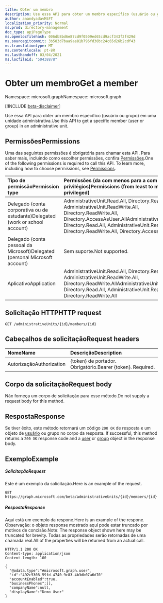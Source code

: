 ```yaml
---
title: Obter um membro
description: Use essa API para obter um membro específico (usuário ou grupo) em uma unidade administrativa.
author: anandyadavMSFT
localization_priority: Normal
ms.prod: directory-management
doc_type: apiPageType
ms.openlocfilehash: 006db8bd6e87cd9f0509ed65cd9acf343f2f429d
ms.sourcegitcommit: 3b583d7baa9ae81b796fd30bc24c65d26b2cdf43
ms.translationtype: MT
ms.contentlocale: pt-BR
ms.lasthandoff: 03/04/2021
ms.locfileid: "50438878"
---
```

# <a name="get-a-member"></a><span data-ttu-id="13389-103">Obter um membro</span><span class="sxs-lookup"><span data-stu-id="13389-103">Get a member</span></span>

<span data-ttu-id="13389-104">Namespace: microsoft.graph</span><span class="sxs-lookup"><span data-stu-id="13389-104">Namespace: microsoft.graph</span></span>

[!INCLUDE [beta-disclaimer](../../includes/beta-disclaimer.md)]

<span data-ttu-id="13389-105">Use essa API para obter um membro específico (usuário ou grupo) em uma unidade administrativa.</span><span class="sxs-lookup"><span data-stu-id="13389-105">Use this API to get a specific member (user or group) in an administrative unit.</span></span>

## <a name="permissions"></a><span data-ttu-id="13389-106">Permissões</span><span class="sxs-lookup"><span data-stu-id="13389-106">Permissions</span></span>
<span data-ttu-id="13389-p101">Uma das seguintes permissões é obrigatória para chamar esta API. Para saber mais, incluindo como escolher permissões, confira [Permissões](/graph/permissions-reference).</span><span class="sxs-lookup"><span data-stu-id="13389-p101">One of the following permissions is required to call this API. To learn more, including how to choose permissions, see [Permissions](/graph/permissions-reference).</span></span>


|<span data-ttu-id="13389-109">Tipo de permissão</span><span class="sxs-lookup"><span data-stu-id="13389-109">Permission type</span></span>      | <span data-ttu-id="13389-110">Permissões (da com menos para a com mais privilégios)</span><span class="sxs-lookup"><span data-stu-id="13389-110">Permissions (from least to most privileged)</span></span>              |
|:--------------------|:---------------------------------------------------------|
|<span data-ttu-id="13389-111">Delegado (conta corporativa ou de estudante)</span><span class="sxs-lookup"><span data-stu-id="13389-111">Delegated (work or school account)</span></span> | <span data-ttu-id="13389-112">AdministrativeUnit.Read.All, Directory.Read.All, AdministrativeUnit.ReadWrite.All, Directory.ReadWrite.All, Directory.AccessAsUser.All</span><span class="sxs-lookup"><span data-stu-id="13389-112">AdministrativeUnit.Read.All, Directory.Read.All, AdministrativeUnit.ReadWrite.All, Directory.ReadWrite.All, Directory.AccessAsUser.All</span></span>    |
|<span data-ttu-id="13389-113">Delegado (conta pessoal da Microsoft)</span><span class="sxs-lookup"><span data-stu-id="13389-113">Delegated (personal Microsoft account)</span></span> | <span data-ttu-id="13389-114">Sem suporte.</span><span class="sxs-lookup"><span data-stu-id="13389-114">Not supported.</span></span>    |
|<span data-ttu-id="13389-115">Aplicativo</span><span class="sxs-lookup"><span data-stu-id="13389-115">Application</span></span> | <span data-ttu-id="13389-116">AdministrativeUnit.Read.All, Directory.Read.All, AdministrativeUnit.ReadWrite.All, Directory.ReadWrite.All</span><span class="sxs-lookup"><span data-stu-id="13389-116">AdministrativeUnit.Read.All, Directory.Read.All, AdministrativeUnit.ReadWrite.All, Directory.ReadWrite.All</span></span> |

## <a name="http-request"></a><span data-ttu-id="13389-117">Solicitação HTTP</span><span class="sxs-lookup"><span data-stu-id="13389-117">HTTP request</span></span>

```http
GET /administrativeUnits/{id}/members/{id}
```
## <a name="request-headers"></a><span data-ttu-id="13389-118">Cabeçalhos de solicitação</span><span class="sxs-lookup"><span data-stu-id="13389-118">Request headers</span></span>
| <span data-ttu-id="13389-119">Nome</span><span class="sxs-lookup"><span data-stu-id="13389-119">Name</span></span>      |<span data-ttu-id="13389-120">Descrição</span><span class="sxs-lookup"><span data-stu-id="13389-120">Description</span></span>|
|:----------|:----------|
| <span data-ttu-id="13389-121">Autorização</span><span class="sxs-lookup"><span data-stu-id="13389-121">Authorization</span></span>  | <span data-ttu-id="13389-p102">{token} de portador. Obrigatório.</span><span class="sxs-lookup"><span data-stu-id="13389-p102">Bearer {token}. Required.</span></span> |

## <a name="request-body"></a><span data-ttu-id="13389-124">Corpo da solicitação</span><span class="sxs-lookup"><span data-stu-id="13389-124">Request body</span></span>
<span data-ttu-id="13389-125">Não forneça um corpo de solicitação para esse método.</span><span class="sxs-lookup"><span data-stu-id="13389-125">Do not supply a request body for this method.</span></span>

## <a name="response"></a><span data-ttu-id="13389-126">Resposta</span><span class="sxs-lookup"><span data-stu-id="13389-126">Response</span></span>

<span data-ttu-id="13389-127">Se tiver êxito, este método retornará um código `200 OK` de resposta e um objeto de [usuário](../resources/user.md) ou grupo no corpo da resposta. [](../resources/group.md)</span><span class="sxs-lookup"><span data-stu-id="13389-127">If successful, this method returns a `200 OK` response code and a [user](../resources/user.md) or [group](../resources/group.md) object in the response body.</span></span>

## <a name="example"></a><span data-ttu-id="13389-128">Exemplo</span><span class="sxs-lookup"><span data-stu-id="13389-128">Example</span></span>
##### <a name="request"></a><span data-ttu-id="13389-129">Solicitação</span><span class="sxs-lookup"><span data-stu-id="13389-129">Request</span></span>
<span data-ttu-id="13389-130">Este é um exemplo da solicitação.</span><span class="sxs-lookup"><span data-stu-id="13389-130">Here is an example of the request.</span></span>

```http
GET https://graph.microsoft.com/beta/administrativeUnits/{id}/members/{id}
```

##### <a name="response"></a><span data-ttu-id="13389-131">Resposta</span><span class="sxs-lookup"><span data-stu-id="13389-131">Response</span></span>
<span data-ttu-id="13389-132">Aqui está um exemplo da respone.</span><span class="sxs-lookup"><span data-stu-id="13389-132">Here is an example of the respone.</span></span> <span data-ttu-id="13389-133">Observação: o objeto response mostrado aqui pode estar truncado por motivos de concisão.</span><span class="sxs-lookup"><span data-stu-id="13389-133">Note: The response object shown here may be truncated for brevity.</span></span> <span data-ttu-id="13389-134">Todas as propriedades serão retornadas de uma chamada real.</span><span class="sxs-lookup"><span data-stu-id="13389-134">All of the properties will be returned from an actual call.</span></span>

```http
HTTP/1.1 200 OK
Content-type: application/json
Content-length: 100

{
  "@odata.type":"#microsoft.graph.user",
  "id":"492c5308-59fd-4740-9c83-4b3db07a6d70"
  "accountEnabled":true,
  "businessPhones":[],
  "companyName":null,
  "displayName":"Demo User"
}
```


